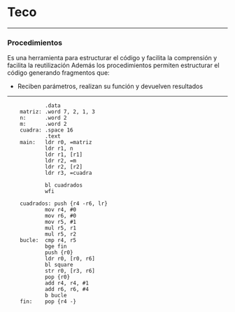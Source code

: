 # Teco
---
### Procedimientos
Es una herramienta para estructurar el código y facilita la comprensión y facilita la reutilización
Además los procedimientos permiten estructurar el código generando fragmentos que:
- Reciben parámetros, realizan su función y devuelven resultados
---
```arm
			.data
	matriz: .word 7, 2, 1, 3
	n:      .word 2
	m:      .word 2
	cuadra: .space 16
			.text
	main:   ldr r0, =matriz
	        ldr r1, n
	        ldr r1, [r1]
	        ldr r2, =m
	        ldr r2, [r2]
	        ldr r3, =cuadra
			
			bl cuadrados
			wfi
			
	cuadrados: push {r4 -r6, lr}
			mov r4, #0
			mov r6, #0
			mov r5, #1
			mul r5, r1
			mul r5, r2
	bucle:  cmp r4, r5
			bge fin
			push {r0}
			ldr r0, [r0, r6]
			bl square
			str r0, [r3, r6]
			pop {r0}
			add r4, r4, #1
			add r6, r6, #4
			b bucle 
	fin:    pop {r4 -}
```